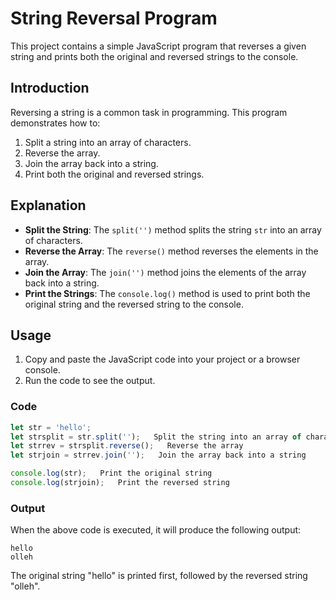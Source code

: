  # String Reversal Program

 This project contains a simple JavaScript program that reverses a given string and prints both the original and reversed strings to the console.

 ## Introduction

 Reversing a string is a common task in programming. This program demonstrates how to:
 1. Split a string into an array of characters.
 2. Reverse the array.
 3. Join the array back into a string.
 4. Print both the original and reversed strings.

 ## Explanation

 - **Split the String**: The `split('')` method splits the string `str` into an array of characters.
 - **Reverse the Array**: The `reverse()` method reverses the elements in the array.
 - **Join the Array**: The `join('')` method joins the elements of the array back into a string.
 - **Print the Strings**: The `console.log()` method is used to print both the original string and the reversed string to the console.

 ## Usage

 1. Copy and paste the JavaScript code into your project or a browser console.
 2. Run the code to see the output.

 ### Code

 ```javascript
 let str = 'hello';
 let strsplit = str.split('');   Split the string into an array of characters
 let strrev = strsplit.reverse();   Reverse the array
 let strjoin = strrev.join('');   Join the array back into a string

 console.log(str);   Print the original string
 console.log(strjoin);   Print the reversed string
 ```

 ### Output

 When the above code is executed, it will produce the following output:

 ```
 hello
 olleh
 ```

 The original string "hello" is printed first, followed by the reversed string "olleh".
